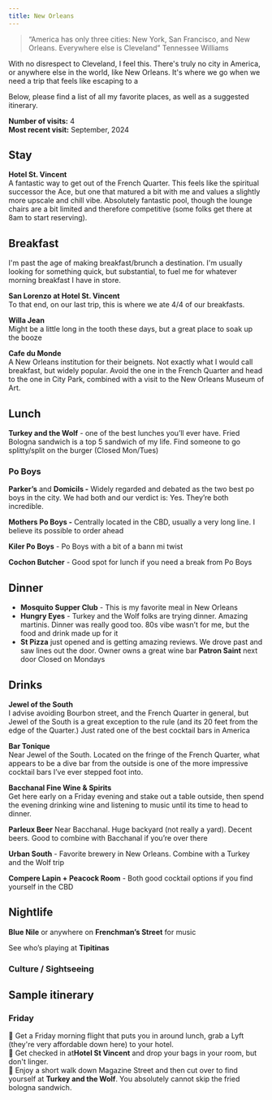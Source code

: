 ```yaml
---
title: New Orleans
---
```

> “America has only three cities: New York, San Francisco, and New Orleans. Everywhere else is Cleveland”
Tennessee Williams

With no disrespect to Cleveland, I feel this. There's truly no city in America, or anywhere else in the world, like New Orleans. It's where we go when we need a trip that feels like escaping to a 

Below, please find a list of all my favorite places, as well as a suggested itinerary. 

**Number of visits:** 4  
**Most recent visit:** September, 2024

## Stay

**Hotel St. Vincent**  
A fantastic way to get out of the French Quarter. This feels like the spiritual successor the Ace, but one that matured a bit with me and values a slightly more upscale and chill vibe. Absolutely fantastic pool, though the lounge chairs are a bit limited and therefore competitive (some folks get there at 8am to start reserving). 

## Breakfast
I'm past the age of making breakfast/brunch a destination. I'm usually looking for something quick, but substantial, to fuel me for whatever morning breakfast I have in store.

**San Lorenzo at Hotel St. Vincent**  
To that end, on our last trip, this is where we ate 4/4 of our breakfasts.

**Willa Jean**  
Might be a little long in the tooth these days, but a great place to soak up the booze 

**Cafe du Monde**  
A New Orleans institution for their beignets. Not exactly what I would call breakfast, but widely popular. Avoid the one in the French Quarter and head to the one in City Park, combined with a visit to the New Orleans Museum of Art.

## Lunch

**Turkey and the Wolf** - one of the best lunches you’ll ever have. Fried Bologna sandwich is a top 5 sandwich of my life. Find someone to go splitty/split on the burger (Closed Mon/Tues)

### Po Boys 

**Parker’s** and **Domicils -** Widely regarded and debated as the two best po boys in the city. We had both and our verdict is: Yes. They’re both incredible. 

**Mothers Po Boys -** Centrally located in the CBD, usually a very long line. I believe its possible to order ahead

**Kiler Po Boys** - Po Boys with a bit of a bann mi twist

**Cochon Butcher** - Good spot for lunch if you need a break from Po Boys 

  

  

## Dinner

- **Mosquito Supper Club** - This is my favorite meal in New Orleans
- **Hungry Eyes** - Turkey and the Wolf folks are trying dinner. Amazing martinis. Dinner was really good too. 80s vibe wasn’t for me, but the food and drink made up for it
- **St Pizza** just opened and is getting amazing reviews. We drove past and saw lines out the door. Owner owns a great wine bar **Patron Saint** next door Closed on Mondays

  

  

## Drinks

**Jewel of the South**  
I advise avoiding Bourbon street, and the French Quarter in general, but Jewel of the South is a great exception to the rule (and its 20 feet from the edge of the Quarter.) Just rated one of the best cocktail bars in America

**Bar Tonique**   
Near Jewel of the South. Located on the fringe of the French Quarter, what appears to be a dive bar from the outside is one of the more impressive cocktail bars I’ve ever stepped foot into.

**Bacchanal Fine Wine & Spirits**  
Get here early on a Friday evening and stake out a table outside, then spend the evening drinking wine and listening to music until its time to head to dinner.

**Parleux Beer** 
Near Bacchanal. Huge backyard (not really a yard). Decent beers. Good to combine with Bacchanal if you’re over there

**Urban South** - Favorite brewery in New Orleans. Combine with a Turkey and the Wolf trip

**Compere Lapin + Peacock Room** - Both good cocktail options if you find yourself in the CBD
  

## Nightlife

**Blue Nile** or anywhere on **Frenchman’s Street** for music

See who’s playing at **Tipitinas**


### Culture / Sightseeing


## Sample itinerary

### Friday 
🛬 Get a Friday morning flight that puts you in around lunch, grab a Lyft (they're very affordable down here) to your hotel.  
🏨 Get checked in at**Hotel St Vincent** and drop your bags in your room, but don't linger.  
🥪 Enjoy a short walk down Magazine Street and then cut over to find yourself at **Turkey and the Wolf**. You absolutely cannot skip the fried bologna sandwich. 


